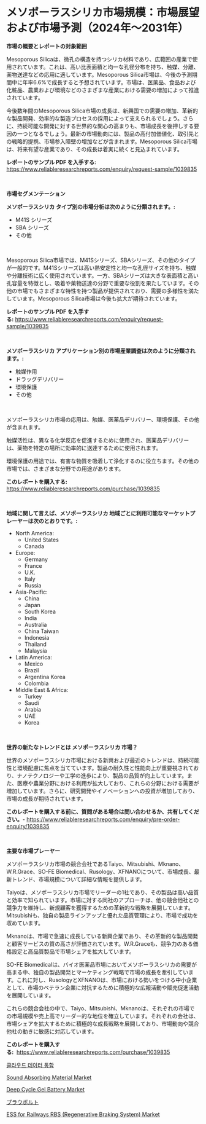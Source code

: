 <p><h1>メソポーラスシリカ市場規模：市場展望および市場予測（2024年〜2031年）</h1></p><p><strong>市場の概要とレポートの対象範囲</strong></p>
<p><p>Mesoporous Silicaは、微孔の構造を持つシリカ材料であり、広範囲の産業で使用されています。これは、高い比表面積と均一な孔径分布を持ち、触媒、分離、薬物送達などの応用に適しています。Mesoporous Silica市場は、今後の予測期間中に年率6.6%で成長すると予想されています。市場は、医薬品、食品および化粧品、農業および環境などのさまざまな産業における需要の増加によって推進されています。</p><p>今後数年間のMesoporous Silica市場の成長は、新興国での需要の増加、革新的な製品開発、効率的な製造プロセスの採用によって支えられるでしょう。さらに、持続可能な開発に対する世界的な関心の高まりも、市場成長を後押しする要因の一つとなるでしょう。最新の市場動向には、製品の高付加価値化、取引先との戦略的提携、市場参入障壁の増加などが含まれます。Mesoporous Silica市場は、将来有望な産業であり、その成長は着実に続くと見込まれています。</p></p>
<p><strong>レポートのサンプル PDF を入手する:</strong> <a href="https://www.reliableresearchreports.com/enquiry/request-sample/1039835">https://www.reliableresearchreports.com/enquiry/request-sample/1039835</a></p>
<p>&nbsp;</p>
<p><strong>市場セグメンテーション</strong></p>
<p><strong>メソポーラスシリカ タイプ別の市場分析は次のように分類されます。:</strong></p>
<p><ul><li>M41S シリーズ</li><li>SBA シリーズ</li><li>その他</li></ul></p>
<p>&nbsp;</p>
<p><p>Mesoporous Silica市場では、M41Sシリーズ、SBAシリーズ、その他のタイプが一般的です。M41Sシリーズは高い熱安定性と均一な孔径サイズを持ち、触媒や分離技術に広く使用されています。一方、SBAシリーズは大きな表面積と高い孔容量を特徴とし、吸着や薬物送達の分野で重要な役割を果たしています。その他の市場でもさまざまな特性を持つ製品が提供されており、需要の多様性を満たしています。Mesoporous Silica市場は今後も拡大が期待されています。</p></p>
<p><strong>レポートのサンプル PDF を入手する:</strong>&nbsp;<a href="https://www.reliableresearchreports.com/enquiry/request-sample/1039835">https://www.reliableresearchreports.com/enquiry/request-sample/1039835</a></p>
<p>&nbsp;</p>
<p><strong> メソポーラスシリカ アプリケーション別の市場産業調査は次のように分類されます。:</strong></p>
<p><ul><li>触媒作用</li><li>ドラッグデリバリー</li><li>環境保護</li><li>その他</li></ul></p>
<p>&nbsp;</p>
<p><p>メソポーラスシリカ市場の応用は、触媒、医薬品デリバリー、環境保護、その他が含まれます。 </p><p>触媒活性は、異なる化学反応を促進するために使用され、医薬品デリバリーは、薬物を特定の場所に効率的に送達するために使用されます。 </p><p>環境保護の用途では、有害な物質を吸着して浄化するのに役立ちます。その他の市場では、さまざまな分野での用途があります。</p></p>
<p><strong>このレポートを購入する:</strong>&nbsp; <a href="https://www.reliableresearchreports.com/purchase/1039835">https://www.reliableresearchreports.com/purchase/1039835</a></p>
<p>&nbsp;</p>
<p><strong>地域に関して言えば、メソポーラスシリカ 地域ごとに利用可能なマーケットプレーヤーは次のとおりです。:</strong></p>
<p><ul>
    <li>
        North America:
        <ul>
            <li>United States</li>
            <li>Canada</li>
        </ul>
    </li>
    <li>
        Europe:
        <ul>
            <li>Germany</li>
            <li>France</li>
            <li>U.K.</li>
            <li>Italy</li>
            <li>Russia</li>
        </ul>
    </li>
    <li>
        Asia-Pacific:
        <ul>
            <li>China</li>
            <li>Japan</li>
            <li>South Korea</li>
            <li>India</li>
            <li>Australia</li>
            <li>China Taiwan</li>
            <li>Indonesia</li>
            <li>Thailand</li>
            <li>Malaysia</li>
        </ul>
    </li>
    <li>
        Latin America:
        <ul>
            <li>Mexico</li>
            <li>Brazil</li>
            <li>Argentina Korea</li>
            <li>Colombia</li>
        </ul>
    </li>
    <li>
        Middle East & Africa:
        <ul>
            <li>Turkey</li>
            <li>Saudi</li>
            <li>Arabia</li>
            <li>UAE</li>
            <li>Korea</li>
        </ul>
    </li>
    </ul></p>
<p>&nbsp;</p>
<p><strong>世界の新たなトレンドとは メソポーラスシリカ 市場？</strong></p>
<p><p>世界のメソポーラスシリカ市場における新興および最近のトレンドは、持続可能性と環境配慮に焦点を当てています。製品の耐久性と性能向上が重要視されており、ナノテクノロジーや工学の進歩により、製品の品質が向上しています。また、医療や農業分野における利用が拡大しており、これらの分野における需要が増加しています。さらに、研究開発やイノベーションへの投資が増加しており、市場の成長が期待されています。</p></p>
<p><strong>このレポートを購入する前に、質問がある場合は問い合わせるか、共有してください。</strong>- <a href="https://www.reliableresearchreports.com/enquiry/pre-order-enquiry/1039835">https://www.reliableresearchreports.com/enquiry/pre-order-enquiry/1039835</a></p>
<p>&nbsp;</p>
<p><strong>主要な市場プレーヤー</strong></p>
<p><p>メソポーラスシリカ市場の競合会社であるTaiyo、Mitsubishi、Mknano、W.R.Grace、SO-FE Biomedical、Rusology、XFNANOについて、市場成長、最新トレンド、市場規模について詳細な情報を提供します。</p><p>Taiyoは、メソポーラスシリカ市場でリーダーの1社であり、その製品は高い品質と効率で知られています。市場に対する同社のアプローチは、他の競合他社との競争力を維持し、新規顧客を獲得するための革新的な戦略を展開しています。Mitsubishiも、独自の製品ラインアップと優れた品質管理により、市場で成功を収めています。</p><p>Mknanoは、市場で急速に成長している新興企業であり、その革新的な製品開発と顧客サービスの質の高さが評価されています。W.R.Graceも、競争力のある価格設定と高品質製品で市場シェアを拡大しています。</p><p>SO-FE Biomedicalは、バイオ医薬品市場においてメソポーラスシリカの需要が高まる中、独自の製品開発とマーケティング戦略で市場の成長を牽引しています。これに対し、RusologyとXFNANOは、市場における勢いをつける中小企業として、市場のベテラン企業に対抗するために積極的な広報活動や販売促進活動を展開しています。</p><p>これらの競合会社の中で、Taiyo、Mitsubishi、Mknanoは、それぞれの市場での市場規模や売上高でリーダー的な地位を確立しています。それぞれの会社は、市場シェアを拡大するために積極的な成長戦略を展開しており、市場動向や競合他社の動きに敏感に対応しています。</p></p>
<p><strong>このレポートを購入する:</strong>&nbsp;&nbsp;<a href="https://www.reliableresearchreports.com/purchase/1039835">https://www.reliableresearchreports.com/purchase/1039835</a></p>
<p><p><a href="https://github.com/Tristiarton768456/Market-Research-Report-List-1/blob/main/794947014695.md">클라우드 데이터 통합</a></p><p><a href="https://three-jumbo-f6d.notion.site/Sound-Absorbing-Material-Market-Offer-Valuable-Insights-into-Market-Size-Market-Share-Market-Trend-f87635da20a642eba740475383f2316c">Sound Absorbing Material Market</a></p><p><a href="https://github.com/globismark/Market-Research-Report-List-2/blob/main/deep-cycle-gel-battery-market.md">Deep Cycle Gel Battery Market</a></p><p><a href="https://github.com/MosesSpinka1914/Market-Research-Report-List-1/blob/main/547299915943.md">プラウボルト</a></p><p><a href="https://issuu.com/reportprime-2/docs/ess-for-railways-rbs-regenerative-braking-system-m">ESS for Railways RBS (Regenerative Braking System) Market</a></p></p>